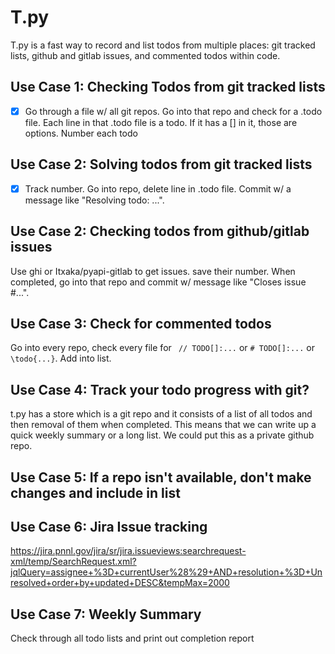 # T.py

T.py is a fast way to record and list todos from multiple places: git tracked lists, github and gitlab issues, and commented todos within code.

## Use Case 1: Checking Todos from git tracked lists

- [x] Go through a file w/ all git repos. Go into that repo and check for a .todo file.
Each line in that .todo file is a todo.  If it has a [] in it, those are options. Number each todo

## Use Case 2: Solving todos from git tracked lists

- [x] Track number.  Go into repo, delete line in .todo file.  Commit w/ a message like "Resolving todo: ...".

## Use Case 2: Checking todos from github/gitlab issues

Use ghi or Itxaka/pyapi-gitlab to get issues.  save their number.  When completed, go into that repo and commit w/ message like "Closes issue #...".

## Use Case 3: Check for commented todos

Go into every repo, check every file for ` // TODO[]:...` or `# TODO[]:...` or
`\todo{...}`.  Add into list.

## Use Case 4: Track your todo progress with git?

t.py has a store which is a git repo and it consists of a list of all todos and then removal of them when completed.  This means that we can write up a quick weekly summary or a long list.  We could put this as a private github repo.

## Use Case 5: If a repo isn't available, don't make changes and include in list

## Use Case 6: Jira Issue tracking

https://jira.pnnl.gov/jira/sr/jira.issueviews:searchrequest-xml/temp/SearchRequest.xml?jqlQuery=assignee+%3D+currentUser%28%29+AND+resolution+%3D+Unresolved+order+by+updated+DESC&tempMax=2000

## Use Case 7: Weekly Summary

Check through all todo lists and print out completion report